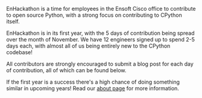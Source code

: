 
EnHackathon is a time for employees in the Ensoft Cisco office to contribute to
open source Python, with a strong focus on contributing to CPython itself. 

EnHackathon is in its first year, with the 5 days of contribution being spread
over the month of November. We have 12 engineers signed up to spend 2-5 days
each, with almost all of us being entirely new to the CPython codebase!

All contributors are strongly encouraged to submit a blog post for each day of
contribution, all of which can be found below.

If the first year is a success there's a high chance of doing something similar
in upcoming years! Read our [about page](about.html) for more information.
